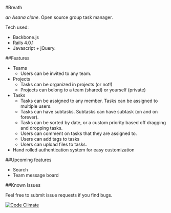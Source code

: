 #Breath

_an Asana clone_. Open source group task manager.

Tech used:

* Backbone.js
* Rails 4.0.1
* Javascript + jQuery. 

##Features

* Teams
    * Users can be invited to any team. 
* Projects
    * Tasks can be organized in projects (or not!)
    * Projects can belong to a team (shared) or yourself (private)
* Tasks
    * Tasks can be assigned to any member. Tasks can be assigned to multiple users.
    * Tasks can have subtasks. Subtasks can have subtask (on and on forever). 
    * Tasks can be sorted by date, or a custom priority based off dragging and dropping tasks. 
    * Users can comment on tasks that they are assigned to. 
    * Users can add tags to tasks
    * Users can upload files to tasks.
* Hand rolled authentication system for easy customization 

##Upcoming features

* Search
* Team message board

##Known Issues

Feel free to submit issue requests if you find bugs.

[![Code Climate](https://codeclimate.com/github/djquan/breath.png)](https://codeclimate.com/github/djquan/breath)
